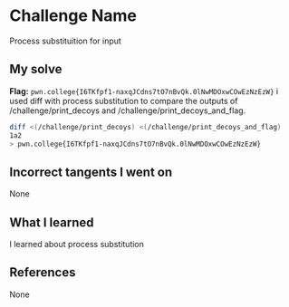 # Challenge Name
Process substituition for input

## My solve
**Flag:** `pwn.college{I6TKfpf1-naxqJCdns7tO7nBvQk.0lNwMDOxwCOwEzNzEzW}`
i used diff with process substitution to compare the outputs of /challenge/print_decoys and /challenge/print_decoys_and_flag.

```bash
diff <(/challenge/print_decoys) <(/challenge/print_decoys_and_flag)
1a2
> pwn.college{I6TKfpf1-naxqJCdns7tO7nBvQk.0lNwMDOxwCOwEzNzEzW}
```
## Incorrect tangents I went on
None

## What I learned
I learned about process substitution

## References 
None
